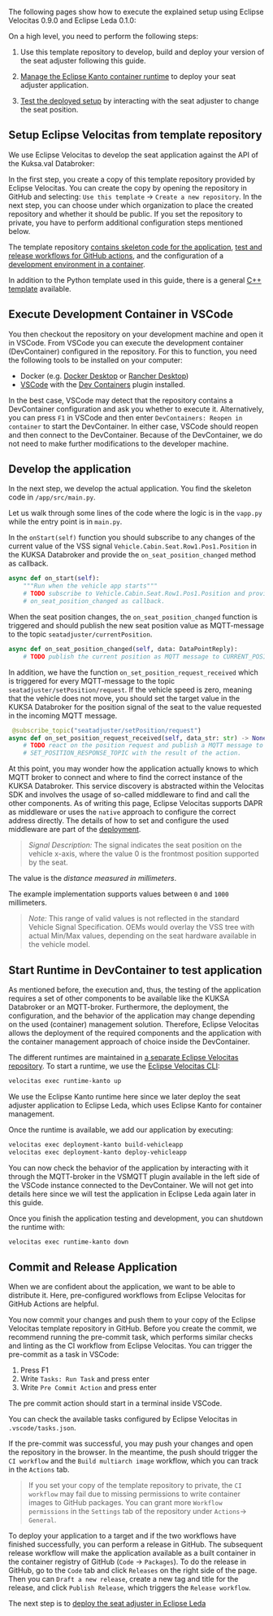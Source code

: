 The following pages show how to execute the explained setup using Eclipse Velocitas 0.9.0 and Eclipse Leda 0.1.0:

On a high level, you need to perform the following steps:

1. Use this template repository to develop, build and deploy your version of the seat adjuster following this guide.

1. [Manage the Eclipse Kanto container runtime](/deploy-seat-adjuster) to deploy your seat adjuster application.

1. [Test the deployed setup](/interact-seat-adjuster) by interacting with the seat adjuster to change the seat position.

## Setup Eclipse Velocitas from template repository

We use Eclipse Velocitas to develop the seat application against the API of the Kuksa.val Databroker:

In the first step, you create a copy of this template repository provided by Eclipse Velocitas.
You can create the copy by opening the repository in GitHub and selecting:  `Use this template` -> `Create a new repository`.
In the next step, you can choose under which organization to place the created repository and whether it should be public.
If you set the repository to private, you have to perform additional configuration steps mentioned below.

The template repository [contains skeleton code for the application](https://github.com/SoftwareDefinedVehicle/seat-adjuster-template/tree/main/app),
[test and release workflows for GitHub actions](https://github.com/SoftwareDefinedVehicle/seat-adjuster-template/tree/main/.github/workflows),
and the configuration of a [development environment in a container](https://github.com/SoftwareDefinedVehicle/seat-adjuster-template/tree/main/.devcontainer).

In addition to the Python template used in this guide, there is a general [C++ template](https://github.com/eclipse-velocitas/vehicle-app-cpp-template) available.

## Execute Development Container in VSCode

You then checkout the repository on your development machine and open it in VSCode. From VSCode
you can execute the development container (DevContainer) configured in the repository. For this to function, you need the following tools to be installed on your computer:

- Docker (e.g. [Docker Desktop](https://www.docker.com) or [Rancher Desktop](https://rancherdesktop.io))
- [VSCode](https://code.visualstudio.com) with the
[Dev Containers](https://marketplace.visualstudio.com/items?itemName=ms-vscode-remote.remote-containers) plugin installed.

In the best case, VSCode may detect that the repository contains a DevContainer configuration and ask you whether to execute it.
Alternatively, you can press `F1` in VSCode and then enter `DevContainers: Reopen in container` to start the DevContainer.
In either case, VSCode should reopen and then connect to the DevContainer.
Because of the DevContainer, we do not need to make further modifications to the developer machine.

## Develop the application

In the next step, we develop the actual application. You find the skeleton code in `/app/src/main.py`.

Let us walk through some lines of the code where the logic is in the `vapp.py` while the entry point is in `main.py`.

In the `onStart(self)` function you should subscribe to any changes of the current value of the VSS signal `Vehicle.Cabin.Seat.Row1.Pos1.Position` in the KUKSA Databroker and provide the `on_seat_position_changed` method as callback.

```python
async def on_start(self):
    """Run when the vehicle app starts"""
    # TODO subscribe to Vehicle.Cabin.Seat.Row1.Pos1.Position and provide
    # on_seat_position_changed as callback.
```

When the seat position changes, the `on_seat_position_changed` function is triggered and should publish the new seat position value as MQTT-message to the topic `seatadjuster/currentPosition`.

```python
async def on_seat_position_changed(self, data: DataPointReply):
    # TODO publish the current position as MQTT message to CURRENT_POSITION_TOPIC.
```

In addition, we have the function `on_set_position_request_received` which is triggered for every MQTT-message to the topic `seatadjuster/setPosition/request`.
If the vehicle speed is zero, meaning that the vehicle does not move, you should set the target value in the KUKSA Databroker for the position signal of the seat
to the value requested in the incoming MQTT message.

```python
 @subscribe_topic("seatadjuster/setPosition/request")
async def on_set_position_request_received(self, data_str: str) -> None:
    # TODO react on the position request and publish a MQTT message to
    # SET_POSITION_RESPONSE_TOPIC with the result of the action.
```

At this point, you may wonder how the application actually knows to which MQTT broker to connect and where to find the correct instance of the KUKSA Databroker.
This service discovery is abstracted within the Velocitas SDK and involves the usage of so-called middleware to find and call the other components.
As of writing this page, Eclipse Velocitas supports DAPR as middleware or uses the `native` approach to configure the correct address directly.
The details of how to set and configure the used middleware are part of the [deployment](/deploy-seat-adjuster).

> *Signal Description:* The signal indicates the seat position on the vehicle x-axis, where the value 0 is the frontmost position supported by the seat.

The value is the *distance measured in millimeters*.

The example implementation supports values between `0` and `1000` millimeters.

> *Note:* This range of valid values is not reflected in the standard Vehicle Signal Specification. OEMs would overlay the VSS tree with actual Min/Max values,
depending on the seat hardware available in the vehicle model.

## Start Runtime in DevContainer to test application

As mentioned before, the execution and, thus, the testing of the application requires a set of other components to be available
like the KUKSA Databroker or an MQTT-broker.
Furthermore, the deployment, the configuration, and the behavior of the application may change depending on the used (container) management solution.
Therefore, Eclipse Velocitas allows the deployment of the required components and the application with the container management approach of choice inside the DevContainer.

The different runtimes are maintained in [a separate Eclipse Velocitas repository](https://github.com/eclipse-velocitas/devenv-runtimes). To start a runtime,
we use the [Eclipse Velocitas CLI](https://github.com/eclipse-velocitas/cli):

```bash
velocitas exec runtime-kanto up
```

We use the Eclipse Kanto runtime here since we later deploy the seat adjuster application to Eclipse Leda, which uses Eclipse Kanto for container management.

Once the runtime is available, we add our application by executing:

```bash
velocitas exec deployment-kanto build-vehicleapp
velocitas exec deployment-kanto deploy-vehicleapp
```

You can now check the behavior of the application by interacting with it through the MQTT-broker in the VSMQTT plugin available
in the left side of the VSCode instance connected to the DevContainer.
We will not get into details here since we will test the application in Eclipse Leda again later in this guide.

Once you finish the application testing and development, you can shutdown the runtime with:

```bash
velocitas exec runtime-kanto down
```

## Commit and Release Application

When we are confident about the application, we want to be able to distribute it. Here, pre-configured workflows from Eclipse Velocitas for GitHub Actions are helpful.

You now commit your changes and push them to your copy of the Eclipse Velocitas template repository in GitHub.
Before you create the commit, we recommend running the pre-commit task, which performs similar checks and linting as the CI workflow from Eclipse Velocitas.
You can trigger the pre-commit as a task in VSCode:

1. Press F1
2. Write `Tasks: Run Task` and press enter
3. Write `Pre Commit Action` and press enter

The pre commit action should start in a terminal inside VSCode.

You can check the available tasks configured by Eclipse Velocitas in `.vscode/tasks.json`.

If the pre-commit was successful, you may push your changes and open the repository in the browser.
In the meantime, the push should trigger the `CI workflow` and the `Build multiarch image` workflow, which you can track in the `Actions` tab.

> If you set your copy of the template repository to private, the `CI workflow` may fail due to missing permissions to write container images to GitHub packages.
You can grant more `Workflow permissions` in the `Settings` tab of the repository under `Actions`-> `General`.

To deploy your application to a target and if the two workflows have finished successfully, you can perform a release in GitHub.
The subsequent release workflow will make the application available as a built container in the container registry of GitHub (`Code` -> `Packages`).
To do the release in GitHub, go to the `Code` tab and click `Releases` on the right side of the page.
Then you can `Draft a new release`, create a new tag and title for the release, and click `Publish Release`, which triggers the `Release workflow`.

The next step is to [deploy the seat adjuster in Eclipse Leda](/deploy-seat-adjuster)
